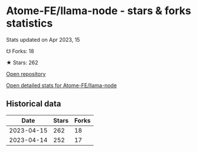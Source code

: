 # Atome-FE/llama-node - stars & forks statistics

Stats updated on Apr 2023, 15

☋ Forks: 18

★ Stars: 262

[Open repository](https://github.com/Atome-FE/llama-node)

[Open detailed stats for Atome-FE/llama-node](https://reviewgithub.com/rep/Atome-FE/llama-node)

## Historical data
| Date | Stars | Forks |
|------|-------|-------|
| 2023-04-15 | 262 | 18 | 
| 2023-04-14 | 252 | 17 | 

